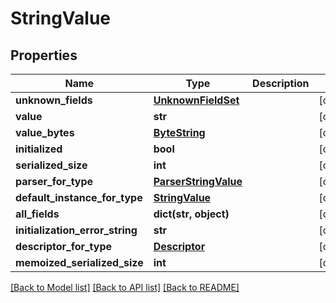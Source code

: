 # StringValue

## Properties
Name | Type | Description | Notes
------------ | ------------- | ------------- | -------------
**unknown_fields** | [**UnknownFieldSet**](UnknownFieldSet.md) |  | [optional] 
**value** | **str** |  | [optional] 
**value_bytes** | [**ByteString**](ByteString.md) |  | [optional] 
**initialized** | **bool** |  | [optional] 
**serialized_size** | **int** |  | [optional] 
**parser_for_type** | [**ParserStringValue**](ParserStringValue.md) |  | [optional] 
**default_instance_for_type** | [**StringValue**](StringValue.md) |  | [optional] 
**all_fields** | **dict(str, object)** |  | [optional] 
**initialization_error_string** | **str** |  | [optional] 
**descriptor_for_type** | [**Descriptor**](Descriptor.md) |  | [optional] 
**memoized_serialized_size** | **int** |  | [optional] 

[[Back to Model list]](../README.md#documentation-for-models) [[Back to API list]](../README.md#documentation-for-api-endpoints) [[Back to README]](../README.md)


